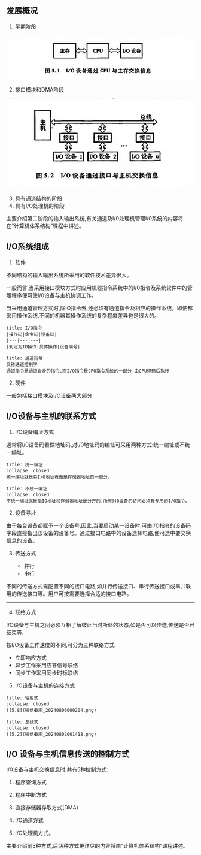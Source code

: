 
## 发展概况
1. 早期阶段

![5.1](微信截图_20240802001254.png)

2. 接口模块和DMA阶段


![5.2](微信截图_20240802001418.png)


3. 具有通道结构的阶段
4. 具有I/O处理机的阶段

主要介绍第二阶段的输入输出系统,有关通道及I/0处理机管理I/0系统的内容将在“计算机体系结构”课程中讲述。

## I/O系统组成
1. 软件

不同结构的输入输出系统所采用的软件技术差异很大。

一般而言,当采用接口模块方式时应用机器指令系统中的I/0指令及系统软件中的管理程序便可使I/0设备与主机协调工作。

当采用通道管理方式时,除IO指令外,还必须有通道指令及相应的操作系统。即使都采用操作系统,不同的机器其操作系统的复杂程度差异也是很大的。

```ad-note
title: I/O指令
|操作码|命令码|设备码|
|---|---|---|
|判定为IO操作|具体操作|设备编号|
```
    
```ad-note
title: 通道指令
又称通道控制字
通道指令是通道自身的指令,而I/O指令是CPU指令系统的一部分,由CPU译码后执行
```


2. 硬件

一般包括接口模块及I/O设备两大部分

## I/O设备与主机的联系方式



1. I/O设备编址方式

通常将I/0设备码看做地址码,对I/0地址码的编址可采用两种方式:统一编址或不统一编址。

```ad-note
title: 统一编址
collapse: closed
统一编址就是将I/O地址看做是存储器地址的一部分。
```

```ad-note
title: 不统一编址
collapse: closed
不统一编址就是指IO地址和存储器地址是分开的,所有对0设备的访问必须有专用的I/O指令。
```


2. 设备寻址

由于每台设备都赋予一个设备号,因此,当要启动某一设备时,可由I/O指令的设备码字段直接指出该设备的设备号。通过接口电路中的设备选择电路,便可选中要交换信息的设备。

3. 传送方式

    - 并行
    - 串行

不同的传送方式需配置不同的接口电路,如并行传送接口、串行传送接口或串并联用的传送接口等。用户可按需要选择合适的接口电路。

---

4. 联络方式

I/O设备与主机之间必须互相了解彼此当时所处的状态,如是否可以传送,传送是否已结束等.

按I/O设备工作速度的不同,可分为三种联络方式.

- 立即响应方式
- 异步工作采用应答信号联络
- 同步工作采用同步时标联络

5. I/O设备与主机的连接方式

```ad-note
title: 辐射式
collapse: closed
![5.8](微信截图_20240806000204.png)
```

```ad-note
title: 总线式
collapse: closed
![5.2](微信截图_20240802001418.png)
```

## I/O 设备与主机信息传送的控制方式

I/0设备与主机交换信息时,共有5种控制方式:

1. 程序查询方式

2. 程序中断方式

3. 直接存储器存取方式(DMA)

4. I/O通道方式

5. I/O处理机方式。


主要介绍前3种方式,后两种方式更详尽的内容将由“计算机体系结构”课程讲述。